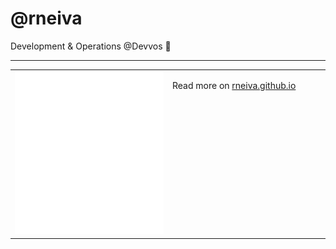 # @rneiva

Development & Operations @Devvos 👋

---

<table>
<tr>
<td valign="top" width="50%">
<img src="metrics.svg" alt="Metric" />
</td>
<td valign="top" width="50%">

Read more on [rneiva.github.io](https://rneiva.github.io)

</td>
</tr></table>
